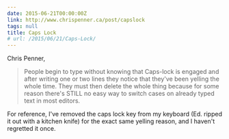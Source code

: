 ```yaml
---
date: 2015-06-21T00:00:00Z
link: http://www.chrispenner.ca/post/capslock
tags: null
title: Caps Lock
# url: /2015/06/21/Caps-Lock/
---
```


Chris Penner,

> People begin to type without knowing that Caps-lock is engaged and after writing one or two lines they notice that they've been yelling the whole time. They must then delete the whole thing because for some reason there's STILL no easy way to switch cases on already typed text in most editors.

For reference, I've removed the caps lock key from my keyboard (Ed. ripped it out with a kitchen knife) for the exact same yelling reason, and I haven't regretted it once.